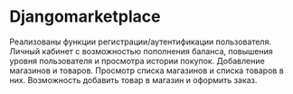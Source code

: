 # Djangomarketplace
Реализованы функции регистрации/аутентификации пользователя. Личный кабинет с возможностью пополнения баланса, повышения уровня пользователя и просмотра истории покупок. 
Добавление магазинов и товаров. Просмотр списка магазинов и списка товаров в них. Возможность добавить товар в магазин и оформить заказ.
